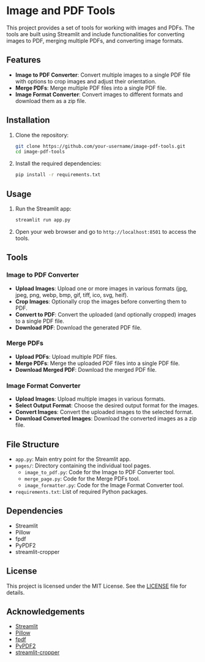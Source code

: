 # Image and PDF Tools

This project provides a set of tools for working with images and PDFs. The tools are built using Streamlit and include functionalities for converting images to PDF, merging multiple PDFs, and converting image formats.

## Features

- **Image to PDF Converter**: Convert multiple images to a single PDF file with options to crop images and adjust their orientation.
- **Merge PDFs**: Merge multiple PDF files into a single PDF file.
- **Image Format Converter**: Convert images to different formats and download them as a zip file.

## Installation

1. Clone the repository:
    ```sh
    git clone https://github.com/your-username/image-pdf-tools.git
    cd image-pdf-tools
    ```

2. Install the required dependencies:
    ```sh
    pip install -r requirements.txt
    ```

## Usage

1. Run the Streamlit app:
    ```sh
    streamlit run app.py
    ```

2. Open your web browser and go to `http://localhost:8501` to access the tools.

## Tools

### Image to PDF Converter

- **Upload Images**: Upload one or more images in various formats (jpg, jpeg, png, webp, bmp, gif, tiff, ico, svg, heif).
- **Crop Images**: Optionally crop the images before converting them to PDF.
- **Convert to PDF**: Convert the uploaded (and optionally cropped) images to a single PDF file.
- **Download PDF**: Download the generated PDF file.

### Merge PDFs

- **Upload PDFs**: Upload multiple PDF files.
- **Merge PDFs**: Merge the uploaded PDF files into a single PDF file.
- **Download Merged PDF**: Download the merged PDF file.

### Image Format Converter

- **Upload Images**: Upload multiple images in various formats.
- **Select Output Format**: Choose the desired output format for the images.
- **Convert Images**: Convert the uploaded images to the selected format.
- **Download Converted Images**: Download the converted images as a zip file.

## File Structure

- `app.py`: Main entry point for the Streamlit app.
- `pages/`: Directory containing the individual tool pages.
  - `image_to_pdf.py`: Code for the Image to PDF Converter tool.
  - `merge_page.py`: Code for the Merge PDFs tool.
  - `image_formatter.py`: Code for the Image Format Converter tool.
- `requirements.txt`: List of required Python packages.

## Dependencies

- Streamlit
- Pillow
- fpdf
- PyPDF2
- streamlit-cropper

## License

This project is licensed under the MIT License. See the [LICENSE](LICENSE) file for details.

## Acknowledgements

- [Streamlit](https://streamlit.io/)
- [Pillow](https://python-pillow.org/)
- [fpdf](http://www.fpdf.org/)
- [PyPDF2](https://pypdf2.readthedocs.io/)
- [streamlit-cropper](https://github.com/turner-anderson/streamlit-cropper)
